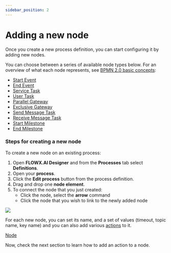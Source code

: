 ```yaml
---
sidebar_position: 2
---
```


# Adding a new node

Once you create a new process definition, you can start configuring it by adding new nodes.

You can choose between a series of available node types below. For an overview of what each node represents, see [BPMN 2.0 basic concepts](../../platform-overview/frameworks-and-standards/business-process-industry-standards/intro-to-bpmn/bpmn-basic-concepts/bpmn-basic-concepts.md):

* [Start Event](../../building-blocks/node/start-end-node.md)
* [End Event](../../building-blocks/node/start-end-node.md)
* [Service Task](../../building-blocks/node/task-node/task-node.md)
* [User Task](../../building-blocks/node/user-task-node/user-task-node.md)
* [Parallel Gateway](../../building-blocks/node/parallel-gateway.md)
* [Exclusive Gateway](../../building-blocks/node/exclusive-gateway-node.md)
* [Send Message Task](../../building-blocks/node/message-send-received-task-node.md)
* [Receive Message Task](../../building-blocks/node/message-send-received-task-node.md)
* [Start Milestone](../../building-blocks/node/milestone-node.md)
* [End Milestone](../../building-blocks/node/milestone-node.md)

### Steps for creating a new node

To create a new node on an existing process:

1. Open **FLOWX.AI Designer** and from the **Processes** tab select **Definitions**.
2. Open your **process**.
3. Click the **Edit process** button from the process definition.
4. Drag and drop one **node element**.
5. To connect the node that you just created:
   * Click the node, select the **arrow** command
   * Click the node that you wish to link to the newly added node

![](https://s3.eu-west-1.amazonaws.com/docx.flowx.ai/3.0/process_flow_adding_a_node.gif)

For each new node, you can set its name, and a set of values (timeout, topic name, key name) and you can also add various [actions](../../building-blocks/actions.md) to it.

[Node](../../building-blocks/node)

Now, check the next section to learn how to add an action to a node.
